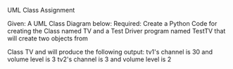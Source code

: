 UML Class Assignment
 
Given: A UML Class Diagram below:
Required: Create a Python Code for creating the Class named TV and a Test Driver program named TestTV that will create two objects from

Class TV and will produce the following output:
tv1's channel is 30 and volume level is 3
tv2's channel is 3 and volume level is 2